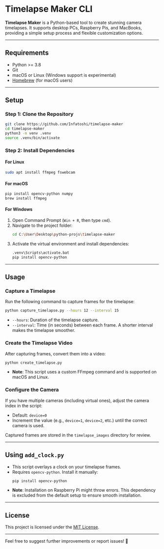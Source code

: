 
# Timelapse Maker CLI

**Timelapse Maker** is a Python-based tool to create stunning camera timelapses. It supports desktop PCs, Raspberry Pis, and MacBooks, providing a simple setup process and flexible customization options.

---

## Requirements
- Python >= 3.8  
- Git  
- macOS or Linux (Windows support is experimental)  
- [Homebrew](https://brew.sh/) (for macOS users)

---

## Setup

### Step 1: Clone the Repository
```bash
git clone https://github.com/Infatoshi/timelapse-maker
cd timelapse-maker
python3 -m venv .venv
source .venv/bin/activate
```

### Step 2: Install Dependencies

#### For Linux
```bash
sudo apt install ffmpeg fswebcam
```

#### For macOS
```bash
pip install opencv-python numpy
brew install ffmpeg
```

#### For Windows
1. Open Command Prompt (`Win + R`, then type `cmd`).  
2. Navigate to the project folder:  
   ```bash
   cd C:\User\Desktop\python-projs\timelapse-maker
   ```
3. Activate the virtual environment and install dependencies:  
   ```bash
   .venv\Scripts\activate.bat
   pip install opencv-python
   ```

---

## Usage

### Capture a Timelapse
Run the following command to capture frames for the timelapse:
```bash
python capture_timelapse.py --hours 12 --interval 15
```
- `--hours`: Duration of the timelapse capture.  
- `--interval`: Time (in seconds) between each frame. A shorter interval makes the timelapse smoother.

### Create the Timelapse Video
After capturing frames, convert them into a video:
```bash
python create_timelapse.py
```
- **Note**: This script uses a custom FFmpeg command and is supported on macOS and Linux.

### Configure the Camera
If you have multiple cameras (including virtual ones), adjust the camera index in the script:
- Default: `device=0`  
- Increment the value (e.g., `device=1`, `device=2`, etc.) until the correct camera is used.  

Captured frames are stored in the `timelapse_images` directory for review.

---

## Using `add_clock.py`
- This script overlays a clock on your timelapse frames.
- Requires `opencv-python`. Install it manually:
  ```bash
  pip install opencv-python
  ```
- **Note**: Installation on Raspberry Pi might throw errors. This dependency is excluded from the default setup to ensure smooth installation.

---

## License
This project is licensed under the [MIT License](LICENSE).

---

Feel free to suggest further improvements or report issues! 🚀
